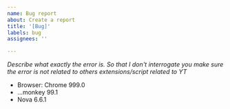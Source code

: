 ```yaml
---
name: Bug report
about: Create a report
title: '[Bug]'
labels: bug
assignees: ''

---
```


<!-- Note! Try updating/reinstalling the extensions. Maybe this will help. -->

*Describe what exactly the error is. So that I don't interrogate you*
*make sure the error is not related to others extensions/script related to YT*

 - Browser: Chrome 999.0 <!-- The name and version of your browser -->
 - ...monkey 99.1 <!-- What Userscript manager do you use: Tampermonkey, Violetmonkey, etc -->
 - Nova 6.6.1 <!-- the script version -->
<!-- (optional) Send the url of a channel/video where the bug appears -->
